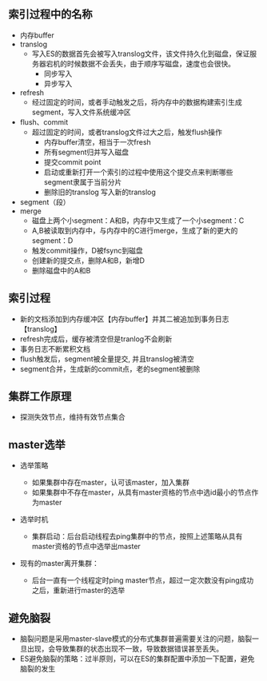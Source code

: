 ## 索引过程中的名称
- 内存buffer
- translog
  - 写入ES的数据首先会被写入translog文件，该文件持久化到磁盘，保证服务器宕机的时候数据不会丢失，由于顺序写磁盘，速度也会很快。
    - 同步写入
    - 异步写入
- refresh
  - 经过固定的时间，或者手动触发之后，将内存中的数据构建索引生成segment，写入文件系统缓冲区
- flush、commit
  - 超过固定的时间，或者translog文件过大之后，触发flush操作
     - 内存buffer清空，相当于一次fresh
     - 所有segment归并写入磁盘
     - 提交commit point
     - 启动或重新打开一个索引的过程中使用这个提交点来判断哪些segment隶属于当前分片
     - 删除旧的translog 写入新的translog
- segment（段）
- merge
  - 磁盘上两个小segment：A和B，内存中又生成了一个小segment：C
  - A,B被读取到内存中，与内存中的C进行merge，生成了新的更大的segment：D
  - 触发commit操作，D被fsync到磁盘
  - 创建新的提交点，删除A和B，新增D
  - 删除磁盘中的A和B

## 索引过程
- 新的文档添加到内存缓冲区【内存buffer】并其二被追加到事务日志【translog】
- refresh完成后，缓存被清空但是tranlog不会刷新
- 事务日志不断累积文档
- flush触发后，segment被全量提交, 并且translog被清空
- segment合并，生成新的commit点，老的segment被删除

## 集群工作原理
- 探测失效节点，维持有效节点集合

## master选举
-  选举策略
    - 如果集群中存在master，认可该master，加入集群
    - 如果集群中不存在master，从具有master资格的节点中选id最小的节点作为master

- 选举时机
    - 集群启动：后台启动线程去ping集群中的节点，按照上述策略从具有master资格的节点中选举出master
- 现有的master离开集群：
    - 后台一直有一个线程定时ping master节点，超过一定次数没有ping成功之后，重新进行master的选举

## 避免脑裂

- 脑裂问题是采用master-slave模式的分布式集群普遍需要关注的问题，脑裂一旦出现，会导致集群的状态出现不一致，导致数据错误甚至丢失。
- ES避免脑裂的策略：过半原则，可以在ES的集群配置中添加一下配置，避免脑裂的发生

